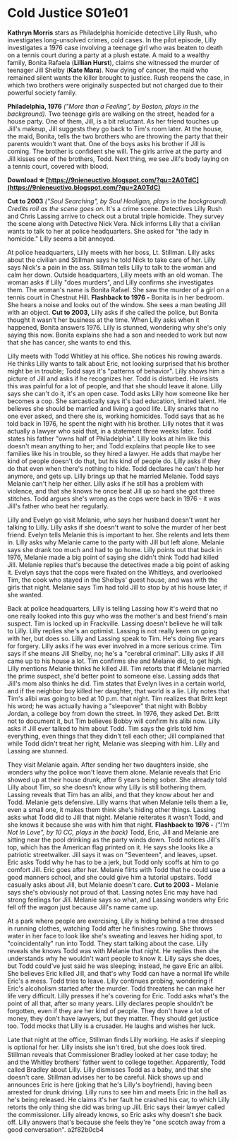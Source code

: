 # Cold Justice S01e01
 
 
**Kathryn Morris** stars as Philadelphia homicide detective Lilly Rush, who investigates long-unsolved crimes, cold cases. In the pilot episode, Lilly investigates a 1976 case involving a teenage girl who was beaten to death on a tennis court during a party at a plush estate. A maid to a wealthy family, Bonita Rafaela (**Lillian Hurst**), claims she witnessed the murder of teenager Jill Shelby (**Kate Mara**). Now dying of cancer, the maid who remained silent wants the killer brought to justice. Rush reopens the case, in which two brothers were originally suspected but not charged due to their powerful society family.
 
**Philadelphia, 1976** *("More than a Feeling", by Boston, plays in the background).* Two teenage girls are walking on the street, headed for a house party. One of them, Jill, is a bit reluctant. As her friend touches up Jill's makeup, Jill suggests they go back to Tim's room later. At the house, the maid, Bonita, tells the two brothers who are throwing the party that their parents wouldn't want that. One of the boys asks his brother if Jill is coming. The brother is confident she will. The girls arrive at the party and Jill kisses one of the brothers, Todd. Next thing, we see Jill's body laying on a tennis court, covered with blood.
 
**Download ✯ [https://9nieneuctivo.blogspot.com/?qu=2A0TdC](https://9nieneuctivo.blogspot.com/?qu=2A0TdC)**


 
**Cut to 2003** *("Soul Searching", by Soul Hooligan, plays in the background). Credits roll as the scene goes on.* It's a crime scene. Detectives Lilly Rush and Chris Lassing arrive to check out a brutal triple homicide. They survey the scene along with Detective Nick Vera. Nick informs Lilly that a civilian wants to talk to her at police headquarters. She asked for "the lady in homicide." Lilly seems a bit annoyed.
 
At police headquarters, Lilly meets with her boss, Lt. Stillman. Lilly asks about the civilian and Stillman says he told Nick to take care of her. Lilly says Nick's a pain in the ass. Stillman tells Lilly to talk to the woman and calm her down. Outside headquarters, Lilly meets with an old woman. The woman asks if Lilly "does murders", and Lilly confirms she investigates them. The woman's name is Bonita Rafael. She saw the murder of a girl on a tennis court in Chestnut Hill. **Flashback to 1976 -** Bonita is in her bedroom. She hears a noise and looks out of the window. She sees a man beating Jill with an object. **Cut to 2003,** Lilly asks if she called the police, but Bonita thought it wasn't her business at the time. When Lilly asks when it happened, Bonita answers 1976. Lilly is stunned, wondering why she's only saying this now. Bonita explains she had a son and needed to work but now that she has cancer, she wants to end this.
 
Lilly meets with Todd Whitley at his office. She notices his rowing awards. He thinks Lilly wants to talk about Eric, not looking surprised that his brother might be in trouble; Todd says it's "patterns of behavior". Lilly shows him a picture of Jill and asks if he recognizes her. Todd is disturbed. He insists this was painful for a lot of people, and that she should leave it alone. Lilly says she can't do it, it's an open case. Todd asks Lilly how someone like her becomes a cop. She sarcastically says it's bad education, limited talent. He believes she should be married and living a good life. Lilly snarks that no one ever asked, and there she is, working homicides. Todd says that as he told back in 1976, he spent the night with his brother. Lilly notes that it was actually a lawyer who said that, in a statement three weeks later. Todd states his father "owns half of Philadelphia". Lilly looks at him like this doesn't mean anything to her; and Todd explains that people like to see families like his in trouble, so they hired a lawyer. He adds that maybe her kind of people doesn't do that, but his kind of people do. Lilly asks if they do that even when there's nothing to hide. Todd declares he can't help her anymore, and gets up. Lilly brings up that he married Melanie. Todd says Melanie can't help her either. Lilly asks if he still has a problem with violence, and that she knows he once beat Jill up so hard she got three stitches. Todd argues she's wrong as the cops were back in 1976 - it was Jill's father who beat her regularly.
 
Lilly and Evelyn go visit Melanie, who says her husband doesn't want her talking to Lilly. Lilly asks if she doesn't want to solve the murder of her best friend. Evelyn tells Melanie this is important to her. She relents and lets them in. Lilly asks why Melanie came to the party with Jill but left alone. Melanie says she drank too much and had to go home. Lilly points out that back in 1976, Melanie made a big point of saying she didn't think Todd had killed Jill. Melanie replies that's because the detectives made a big point of asking it. Evelyn says that the cops were fixated on the Whitleys, and overlooked Tim, the cook who stayed in the Shelbys' guest house, and was with the girls that night. Melanie says Tim had told Jill to stop by at his house later, if she wanted.
 
Back at police headquarters, Lilly is telling Lassing how it's weird that no one really looked into this guy who was the mother's and best friend's main suspect. Tim is locked up in Frackville. Lassing doesn't believe he will talk to Lilly. Lilly replies she's an optimist. Lassing is not really keen on going with her, but does so. Lilly and Lassing speak to Tim. He's doing five years for forgery. Lilly asks if he was ever involved in a more serious crime. Tim says if she means Jill Shelby, no; he's a "cerebral criminal". Lilly asks if Jill came up to his house a lot. Tim confirms she and Melanie did, to get high. Lilly mentions Melanie thinks he killed Jill. Tim retorts that if Melanie married the prime suspect, she'd better point to someone else. Lassing adds that Jill's mom also thinks he did. Tim states that Evelyn lives in a certain world, and if the neighbor boy killed her daughter, that world is a lie. Lilly notes that Tim's alibi was going to bed at 10 p.m. that night. Tim realizes that Britt kept his word; he was actually having a "sleepover" that night with Bobby Jordan, a college boy from down the street. In 1976, they asked Det. Britt not to document it, but Tim believes Bobby will confirm his alibi now. Lilly asks if Jill ever talked to him about Todd. Tim says the girls told him everything, even things that they didn't tell each other; Jill complained that while Todd didn't treat her right, Melanie was sleeping with him. Lilly and Lassing are stunned.

They visit Melanie again. After sending her two daughters inside, she wonders why the police won't leave them alone. Melanie reveals that Eric showed up at their house drunk, after 6 years being sober. She already told Lilly about Tim, so she doesn't know why Lilly is still bothering them. Lassing reveals that Tim has an alibi, and that they know about her and Todd. Melanie gets defensive. Lilly warns that when Melanie tells them a lie, even a small one, it makes them think she's hiding other things. Lassing asks what Todd did to Jill that night. Melanie reiterates it wasn't Todd, and she knows it because she was with him that night. **Flashback to 1976 -** *("I'm Not In Love", by 10 CC, plays in the back)* Todd, Eric, Jill and Melanie are sitting near the pool drinking as the party winds down. Todd notices Jill's top, which has the American flag printed on it. He says she looks like a patriotic streetwalker. Jill says it was on "Seventeen", and leaves, upset. Eric asks Todd why he has to be a jerk, but Todd only scoffs at him to go comfort Jill. Eric goes after her. Melanie flirts with Todd that he could use a good manners school, and she could give him a tutorial upstairs. Todd casually asks about Jill, but Melanie doesn't care. **Cut to 2003 -** Melanie says she's obviously not proud of that. Lassing notes Eric may have had strong feelings for Jill. Melanie says so what, and Lassing wonders why Eric fell off the wagon just because Jill's name came up.
 
At a park where people are exercising, Lilly is hiding behind a tree dressed in running clothes, watching Todd after he finishes rowing. She throws water in her face to look like she's sweating and leaves her hiding spot, to "coincidentally" run into Todd. They start talking about the case. Lilly reveals she knows Todd was with Melanie that night. He replies then she understands why he wouldn't want people to know it. Lilly says she does, but Todd could've just said he was sleeping; instead, he gave Eric an alibi. She believes Eric killed Jill, and that's why Todd can have a normal life while Eric's a mess. Todd tries to leave. Lilly continues probing, wondering if Eric's alcoholism started after the murder. Todd threatens he can make her life very difficult. Lilly presses if he's covering for Eric. Todd asks what's the point of all that, after so many years. Lilly declares people shouldn't be forgotten, even if they are her kind of people. They don't have a lot of money, they don't have lawyers, but they matter. They should get justice too. Todd mocks that Lilly is a crusader. He laughs and wishes her luck.
 
Late that night at the office, Stillman finds Lilly working. He asks if sleeping is optional for her. Lilly insists she isn't tired, but she does look tired. Stillman reveals that Commissioner Bradley looked at her case today; he and the Whitley brothers' father went to college together. Apparently, Todd called Bradley about Lilly. Lilly dismisses Todd as a baby, and that she doesn't care. Stillman advises her to be careful. Nick shows up and announces Eric is here (joking that he's Lilly's boyfriend), having been arrested for drunk driving. Lilly runs to see him and meets Eric in the hall as he's being released. He claims it's her fault he crashed his car, to which Lilly retorts the only thing she did was bring up Jill. Eric says their lawyer called the commissioner. Lilly already knows, so Eric asks why doesn't she back off. Lilly answers that's because she feels they're "one scotch away from a good conversation".
 a2f82b0cb4
 
